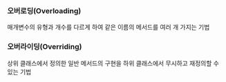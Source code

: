 ### 오버로딩(Overloading)
매개변수의 유형과 개수를 다르게 하여 같은 이름의 메서드를 여러 개 가지는 기법

### 오버라이딩(Overriding)
상위 클래스에서 정의한 일반 메서드의 구현을 하위 클래스에서 무시하고 재정의할 수 있는 기법
